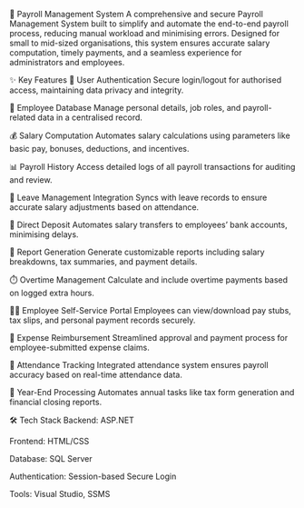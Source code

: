 💼 Payroll Management System
A comprehensive and secure Payroll Management System built to simplify and automate the end-to-end payroll process, reducing manual workload and minimising errors. Designed for small to mid-sized organisations, this system ensures accurate salary computation, timely payments, and a seamless experience for administrators and employees.

✨ Key Features
🔐 User Authentication
Secure login/logout for authorised access, maintaining data privacy and integrity.

👥 Employee Database
Manage personal details, job roles, and payroll-related data in a centralised record.

💰 Salary Computation
Automates salary calculations using parameters like basic pay, bonuses, deductions, and incentives.

📊 Payroll History
Access detailed logs of all payroll transactions for auditing and review.

📝 Leave Management Integration
Syncs with leave records to ensure accurate salary adjustments based on attendance.

🏦 Direct Deposit
Automates salary transfers to employees’ bank accounts, minimising delays.

📄 Report Generation
Generate customizable reports including salary breakdowns, tax summaries, and payment details.

⏱️ Overtime Management
Calculate and include overtime payments based on logged extra hours.

👨‍💼 Employee Self-Service Portal
Employees can view/download pay stubs, tax slips, and personal payment records securely.

💼 Expense Reimbursement
Streamlined approval and payment process for employee-submitted expense claims.

📆 Attendance Tracking
Integrated attendance system ensures payroll accuracy based on real-time attendance data.

📅 Year-End Processing
Automates annual tasks like tax form generation and financial closing reports.

🛠️ Tech Stack
Backend: ASP.NET

Frontend: HTML/CSS

Database: SQL Server

Authentication: Session-based Secure Login

Tools: Visual Studio, SSMS
